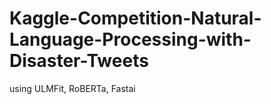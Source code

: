 # Kaggle-Competition-Natural-Language-Processing-with-Disaster-Tweets
using ULMFit, RoBERTa, Fastai
